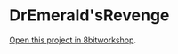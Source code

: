 DrEmerald'sRevenge
=====

[Open this project in 8bitworkshop](http://8bitworkshop.com/redir.html?platform=nes&githubURL=https%3A%2F%2Fgithub.com%2FScytheandGenesisGames%2FDrEmerald-sRevenge&file=DrEmerald'sRevenge.c).
